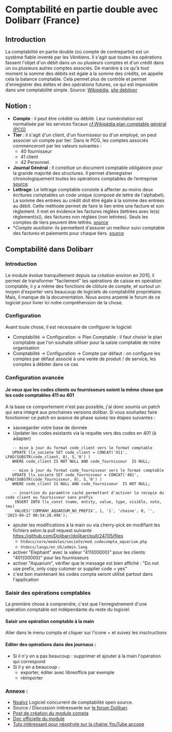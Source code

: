# Comptabilité en partie double avec Dolibarr (France)

 ## Introduction
La comptabilité en partie double (où compte de contrepartie) est un système fiable inventé par les Vénitiens. Il s'agit que toutes les opérations fassent l'objet d'un débit dans un ou plusieurs comptes et d'un crédit dans un ou plusieurs autres comptes associés. De manière à ce qu'à tout moment la somme des débits est égale à la somme des crédits, on appelle cela la balance comptable. Cela permet plus de contrôle et permet d'enregistrer des dettes et des opérations futures, ce qui est impossible dans une comptabilité simple. Source: [Wikipédia](https://fr.wikipedia.org/wiki/Comptabilit%C3%A9_en_partie_double), [site debitoor](https://debitoor.fr/termes-comptables/compte-de-contrepartie)


## Notion :
- **Compte** : il peut être crédité ou débité. Leur numérotation est normalisée par les services fiscaux [cf.Wikipédia plan comptable général (PCG)](https://fr.wikipedia.org/wiki/Plan_comptable_g%C3%A9n%C3%A9ral_(France))
- **Tier** : il s'agit d'un client, d'un fournisseur ou d'un employé, on peut associer un compte par tier. Dans le PCG, les comptes associés commenceront par les valeurs suivantes :
   - 40 fournisseur
   - 41 client
   - 42 Personnel.
- **Journal Général** :   Il constitue un document comptable obligatoire pour la grande majorité des structures. Il permet d’enregistrer chronologiquement toutes les opérations comptables de l’entreprise [source](https://www.appvizer.fr/magazine/finance-comptabilite/comptabilite/journal-comptable).
- **Lettrage**: Le lettrage comptable consiste à affecter au moins deux écritures comptables un code unique (composé de lettre de l'alphabet). La somme des entrées au crédit doit être égale à la somme des entrées au débit. Cette méthode permet de faire le lien entre une facture et son règlement. Il met en évidence les factures réglées (lettrées avec le(s) règlement(s)), des factures non réglées (non lettrées). Seuls les comptes de tiers peuvent être lettrés. [source](https://www.l-expert-comptable.com/a/6250-lettrage-comptable-definition-comment-le-faire.html)
- **Compte auxiliaire*: ils permettent d'assurer un meilleur suivi comptable des factures et paiements pour chaque tiers. [source](https://www.compta-facile.com/utilisation-comptes-auxiliaires-clients-fournisseurs/)


## Comptabilité dans Dolibarr

### Introduction
Le module évolue tranquillement depuis sa création environ en 2010, il permet de transformer "facilement" les opérations de caisse en opération comptable, il y a même des fonctions de clôture de compte, et surtout un moyen d'exporter vers beaucoup de logiciels de comptabilité propriétaire. Mais, il manque de la documentation. Nous avons arpenté le forum de ce logiciel pour livrer ici notre compréhension de la chose.

### Configuration
Avant toute chose, il est nécessaire de configurer le logiciel
- Comptabilité -> Configuration -> Plan Comptable  : il faut choisir le plan comptable que l'on souhaite utiliser pour la saisie comptable de notre organisation
- Comptabilité -> Configuration -> Compte par défaut : on configure les comptes par défaut associé à une vente de produit / de service, les comptes à débiter dans ce cas



### Configuration avancée
#### Je veux que les codes clients ou fournisseurs soient la même chose que les code comptables 411 ou 401

A la base ce comportement n'est pas possible, j'ai donc soumis un patch qui sera intégré aux prochaines versions dolibar. Si vous souhaitez faire fonctionner ce patch en avance de phase suivez les étapes suivantes :
  - sauvegarder votre base de donnée
  - Updater les codes existants via la requête vers des codes en 401 (à adapter)
```
   -- mise à jour du format code_client vers le format comptable 
   UPDATE llx_societe SET code_client = CONCAT('411', LPAD(SUBSTR(code_client, 8), 5,'0') )
   WHERE code_client IS NOT NULL AND code_fournisseur  IS NULL;  
            
   -- mise à jour du format code_fournisseur vers le format comptable
   UPDATE llx_societe SET code_fournisseur = CONCAT('401', LPAD(SUBSTR(code_fournisseur, 8), 5,'0') ) 
   WHERE code_client IS NULL AND code_fournisseur  IS NOT NULL; 
   
   -- insertion du paramètre caché permettant d'activer la recopie du code client ou fournisseur sans préfix
    INSERT INTO llx_const (name, entity, value, type, visible, note, tms)
    VALUES('COMPANY_AQUARIUM_NO_PREFIX', 1, '1', 'chaine', 0, '', '2023-04-27 00:54:28.496');
```

  - ajouter les modifications à la main ou via cherry-pick en modifiant les fichiers selon la pull request suivante https://github.com/Dolibarr/dolibarr/pull/24705/files
    - `htdocs/core/modules/societe/mod_codecompta_aquarium.php` 
    - `htdocs/langs/en_US/admin.lang`       
  - activer "Elephant" avec la valeur "411{00000}" pour les clients "401{00000}" pour les fournisseurs
  - activer "Aquarium", vérifier que le message est bien affiché : "Do not use prefix, only copy cutomer or supplier code = yes" 
  - c'est bon maintenant les codes compta seront utilisé partout dans l'application

### Saisir des opérations comptables
La première chose à comprendre, c'est que l'enregistrement d'une opération comptable est indépendante du reste du logiciel.

#### Saisir une opération comptable à la main
Aller dans le menu compta et cliquer sur l'icone + et suivez les insctructions
    
#### Editer des opérations dans des journaux :
- Si il n'y en a pas beaucoup : supprimer et ajouter à la main l'opération qui correspond
- Si il y en a beaucoup :
  - exporter, éditer avec libreoffice par exemple
  - réimporter

### Annexe :
- [Noalyz](https://demo.noalyss.eu) Logiciel concurrent de comptabilité open source.
- Source / Discussion intéressante sur [le forum Dolibarr](https://www.dolibarr.fr/forum).
- [Post de création du module compta](https://www.dolibarr.fr/forum/t/module-compta-pour-dolibarr/6727/118)
- [Doc officielle du module](https://wiki.dolibarr.org/index.php?title=Module_Comptabilit%C3%A9_en_Partie_Double)
- [Tuto intéressant pour néophyte sur la chaine YouTube accope](https://www.youtube.com/@accope/videos)

